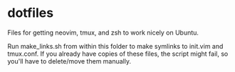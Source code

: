 # dotfiles

Files for getting neovim, tmux, and zsh to work nicely on Ubuntu.

Run make_links.sh from within this folder to make symlinks to init.vim and
tmux.conf. If you already have copies of these files, the script might fail, so
you'll have to delete/move them manually.
